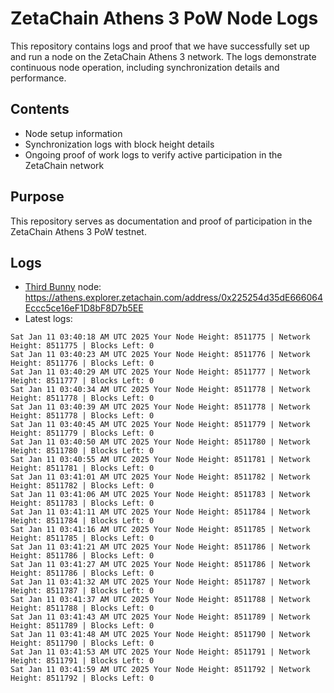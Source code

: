 # ZetaChain Athens 3 PoW Node Logs
This repository contains logs and proof that we have successfully set up and run a node on the ZetaChain Athens 3 network. The logs demonstrate continuous node operation, including synchronization details and performance.

## Contents
- Node setup information
- Synchronization logs with block height details
- Ongoing proof of work logs to verify active participation in the ZetaChain network

## Purpose
This repository serves as documentation and proof of participation in the ZetaChain Athens 3 PoW testnet.

## Logs

- [Third Bunny](https://thirdbunny.xyz/) node: https://athens.explorer.zetachain.com/address/0x225254d35dE666064Eccc5ce16eF1D8bF8D7b5EE
- Latest logs:
```
Sat Jan 11 03:40:18 AM UTC 2025 Your Node Height: 8511775 | Network Height: 8511775 | Blocks Left: 0
Sat Jan 11 03:40:23 AM UTC 2025 Your Node Height: 8511776 | Network Height: 8511776 | Blocks Left: 0
Sat Jan 11 03:40:29 AM UTC 2025 Your Node Height: 8511777 | Network Height: 8511777 | Blocks Left: 0
Sat Jan 11 03:40:34 AM UTC 2025 Your Node Height: 8511778 | Network Height: 8511778 | Blocks Left: 0
Sat Jan 11 03:40:39 AM UTC 2025 Your Node Height: 8511778 | Network Height: 8511778 | Blocks Left: 0
Sat Jan 11 03:40:45 AM UTC 2025 Your Node Height: 8511779 | Network Height: 8511779 | Blocks Left: 0
Sat Jan 11 03:40:50 AM UTC 2025 Your Node Height: 8511780 | Network Height: 8511780 | Blocks Left: 0
Sat Jan 11 03:40:55 AM UTC 2025 Your Node Height: 8511781 | Network Height: 8511781 | Blocks Left: 0
Sat Jan 11 03:41:01 AM UTC 2025 Your Node Height: 8511782 | Network Height: 8511782 | Blocks Left: 0
Sat Jan 11 03:41:06 AM UTC 2025 Your Node Height: 8511783 | Network Height: 8511783 | Blocks Left: 0
Sat Jan 11 03:41:11 AM UTC 2025 Your Node Height: 8511784 | Network Height: 8511784 | Blocks Left: 0
Sat Jan 11 03:41:16 AM UTC 2025 Your Node Height: 8511785 | Network Height: 8511785 | Blocks Left: 0
Sat Jan 11 03:41:21 AM UTC 2025 Your Node Height: 8511786 | Network Height: 8511786 | Blocks Left: 0
Sat Jan 11 03:41:27 AM UTC 2025 Your Node Height: 8511786 | Network Height: 8511786 | Blocks Left: 0
Sat Jan 11 03:41:32 AM UTC 2025 Your Node Height: 8511787 | Network Height: 8511787 | Blocks Left: 0
Sat Jan 11 03:41:37 AM UTC 2025 Your Node Height: 8511788 | Network Height: 8511788 | Blocks Left: 0
Sat Jan 11 03:41:43 AM UTC 2025 Your Node Height: 8511789 | Network Height: 8511789 | Blocks Left: 0
Sat Jan 11 03:41:48 AM UTC 2025 Your Node Height: 8511790 | Network Height: 8511790 | Blocks Left: 0
Sat Jan 11 03:41:53 AM UTC 2025 Your Node Height: 8511791 | Network Height: 8511791 | Blocks Left: 0
Sat Jan 11 03:41:59 AM UTC 2025 Your Node Height: 8511792 | Network Height: 8511792 | Blocks Left: 0
```
